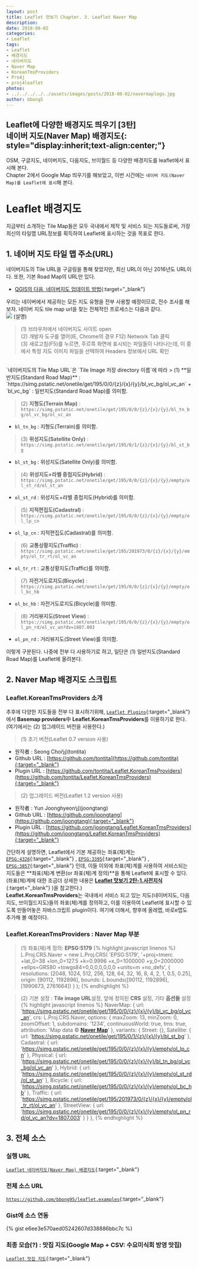 ```yaml
---
layout: post
title: Leaflet 맛보기 Chapter. 3. Leaflet Naver Map
description: 
date: 2018-08-02
categories: 
- Leaflet
tags: 
- Leaflet
- 배경지도
- 네이버지도
- Naver Map
- KoreanTmsProviders
- Pro4j
- proj4leaflet
photos: 
- ../../../../../assets/images/posts/2018-08-02/navermaplogo.jpg
author: bbong5
---
```

**Leaflet에 다양한 배경지도 띄우기 [3탄]<br/><i class="fa fa-quote-left"></i> 네이버 지도(Naver Map) <i class="fa fa-quote-right"></i> 배경지도**{: style="display:inherit;text-align:center;"}
---
OSM, 구글지도, 네이버지도, 다음지도, 브이월드 등 다양한 배경지도를 leaflet에서 표시해 본다.<br/>
Chapter 2에서 Google Map 띄우기를 해보았고, 이번 시간에는 `네이버 지도(Naver Map)를 Leaflet에 표시`해 본다.

# Leaflet 배경지도

지금부터 소개하는 Tile Map들은 모두 국내에서 제작 및 서비스 되는 지도들로써, 가장 최신의 타일맵 URL정보를 획득하여 Leaflet에 표시하는 것을 목표로 한다.

## 1. 네이버 지도 타일 맵 주소(URL)

네이버지도의 Tile URL을 구글링을 통해 찾았지만, 최신 URL이 아닌 2016년도 URL이다. 또한, 기본 Road Map의 URL만 있다.
- [QGIS의 다음, 네이버지도 업데이트 방법](http://snugis.tistory.com/120){:target="_blank"} <i class="fa fa-external-link"></i>

우리는 네이버에서 제공하는 모든 지도 유형을 전부 사용할 예정이므로, 전수 조사를 해보자.
네이버 지도 tile map url을 찾는 전체적인 프로세스는 다음과 같다.<br/>
![](../../../../../assets/images/posts/2018-08-02/naver-map-tile-url.png)
(설명)
> (1) 브라우저에서 네이버지도 사이트 open<br/>
> (2) 개발자 도구를 열어(IE, Chrome의 경우 F12) Network Tab 클릭<br/>
> (3) 새로고침(F5)를 누르면, 주르륵 화면에 표시되는 파일들이 나타나는데, 이 중에서 특정 지도 이미지 파일을 선택하여 Headers 정보에서 URL 확인

<br/>
`네이버지도의 Tile Map URL`은 `Tile Image 저장 directory 이름`에 따라
> (1) **일반지도(Standard Road Map)** :<br/> `https://simg.pstatic.net/onetile/get/195/0/0/{z}/{x}/{y}/bl_vc_bg/ol_vc_an`
+ `bl_vc_bg` : 일반지도(Standard Road Map)를 의미함.

> (2) **지형도(Terrain Map)** :<br/> `https://simg.pstatic.net/onetile/get/195/0/0/{z}/{x}/{y}/bl_tn_bg/ol_vc_bg/ol_vc_an`
+ `bl_tn_bg` : 지형도(Terrain)를 의미함.

> (3) **위성지도(Satellite Only)** :<br/> `https://simg.pstatic.net/onetile/get/195/0/1/{z}/{x}/{y}/bl_st_bg`
+ `bl_st_bg` : 위성지도(Satellite Only)를 의미함.

> (4) **위성지도+라벨 중첩지도(Hybrid)** :<br/> `https://simg.pstatic.net/onetile/get/195/0/0/{z}/{x}/{y}/empty/ol_st_rd/ol_st_an`
+ `ol_st_rd` : 위성지도+라벨 중첩지도(Hybrid)를 의미함.

> (5) **지적편집도(Cadastral)** :<br/> `https://simg.pstatic.net/onetile/get/195/0/0/{z}/{x}/{y}/empty/ol_lp_cn`
+ `ol_lp_cn` : 지적편집도(Cadastral)를 의미함.

> (6) **교통상황지도(Traffic)** :<br/> `https://simg.pstatic.net/onetile/get/195/201973/0/{z}/{x}/{y}/empty/ol_tr_rt/ol_vc_an`
+ `ol_tr_rt` : 교통상황지도(Traffic)를 의미함.

> (7) **자전거도로지도(Bicycle)** :<br/> `https://simg.pstatic.net/onetile/get/195/0/0/{z}/{x}/{y}/empty/ol_bc_hb`
+ `ol_bc_hb` : 자전거도로지도(Bicycle)를 의미함.

> (8) **거리뷰지도(Street View)** :<br/> `https://simg.pstatic.net/onetile/get/195/0/0/{z}/{x}/{y}/empty/ol_pn_rd/ol_vc_an?dv=1807.003`
+ `ol_pn_rd` : 거리뷰지도(Street View)를 의미함.

이렇게 구분된다. 나중에 전부 다 사용하기로 하고, 일단은 (1) 일반지도(Standard Road Map)를 Leaflet에 올려본다.

## 2. Naver Map 배경지도 스크립트

### Leaflet.KoreanTmsProviders 소개

추후에 다양한 지도들을 전부 다 표시하기위해, [`Leaflet Plugins`](https://leafletjs.com/plugins.html){:target="_blank"} <i class="fa fa-external-link"></i>에서 **Basemap providers**中 **Leaflet.KoreanTmsProviders**를 이용하기로 한다.(여기에서는 (2) 업그레이드 버전을 사용한다.)
> (1) 초기 버전(Leaflet 0.7 version 사용)
+ 원작者 : Seong Choi님(tontita)
+ Github URL : [https://github.com/tontita](https://github.com/tontita){:target="_blank"} <i class="fa fa-external-link"></i>
+ Plugin URL : [https://github.com/tontita/Leaflet.KoreanTmsProviders](https://github.com/tontita/Leaflet.KoreanTmsProviders){:target="_blank"} <i class="fa fa-external-link"></i>

> (2) 업그레이드 버전(Leaflet 1.2 version 사용)
+ 원작者 : Yun Joonghyeon님(joongtang)
+ Github URL : [https://github.com/joongtang](https://github.com/joongtang){:target="_blank"} <i class="fa fa-external-link"></i>
+ Plugin URL : [https://github.com/joongtang/Leaflet.KoreanTmsProviders](https://github.com/joongtang/Leaflet.KoreanTmsProviders){:target="_blank"} <i class="fa fa-external-link"></i>

간단하게 설명하면, Leaflet에서 기본 제공하는 좌표(체)계는 [`EPSG:4326`](https://leafletjs.com/reference-1.3.2.html#projection-l-projection-lonlat){:target="_blank"} <i class="fa fa-external-link"></i>, [`EPSG:3395`](https://leafletjs.com/reference-1.3.2.html#projection-l-projection-mercator){:target="_blank"} <i class="fa fa-external-link"></i>, [`EPSG:3857`](https://leafletjs.com/reference-1.3.2.html#projection-l-projection-sphericalmercator){:target="_blank"} <i class="fa fa-external-link"></i>인데, 이들 이외에 좌표(체)계를 사용하여 서비스되는 지도들은 **좌표(체)계 변환(or 좌표(체)계 정의)**을 통해 Leaflet에 표시할 수 있다. (좌표(체)계에 대한 조금더 상세한 내용은 [**Leaflet 맛보기 2탄-1.사전지식**](https://bbong95.github.io/leaflet/2018/07/30/Leaflet-맛보기-2탄/#1-사전-지식){:target="_blank"} <i class="fa fa-external-link"></i>)을 참고한다.)<br/>
**Leaflet.KoreanTmsProviders**는 국내에서 서비스 되고 있는 지도(네이버지도, 다음지도, 브이월드지도)들의 좌표(체)계를 정의하고, 이를 이용하여 Leaflet에 표시할 수 있도록 만들어놓은 자바스크립트 plugin이다. 여기에 더해서, 향후에 올레맵, 바로e맵도 추가해 볼 예정이다.

### Leaflet.KoreanTmsProviders : Naver Map 부분
> (1) 좌표(체)계 정의: **EPSG:5179**
{% highlight javascript linenos %}
L.Proj.CRS.Naver = new L.Proj.CRS(
	'EPSG:5179',
	'+proj=tmerc +lat_0=38 +lon_0=127.5 +k=0.9996 +x_0=1000000 +y_0=2000000 +ellps=GRS80 +towgs84=0,0,0,0,0,0,0 +units=m +no_defs',
	{
	resolutions: [2048, 1024, 512, 256, 128, 64, 32, 16, 8, 4, 2, 1, 0.5, 0.25],
	origin: [90112, 1192896],
	bounds: L.bounds([90112, 1192896], [1990673, 2761664])
	}
);
{% endhighlight %}

> (2) 기본 설정 : **Tile image URL**설정, 앞에 정의된 **CRS** 설정, 기타 **옵션들** 설정
{% highlight javascript linenos %}
NaverMap: {
	url: 'https://simg.pstatic.net/onetile/get/195/0/0/{z}/{x}/{y}/bl_vc_bg/ol_vc_an',
	crs: L.Proj.CRS.Naver, 
	options: {
		maxZoom: 13, 
		minZoom: 0,
		zoomOffset: 1,
		subdomains: '1234',
		continuousWorld: true,
		tms: true,
		attribution: 'Map data &copy; <a href="https://map.naver.com/"><strong>Naver Map</strong></a>'
		},
	variants: {
		Street: {},
		Satellite: {
			url: 'https://simg.pstatic.net/onetile/get/195/0/1/{z}/{x}/{y}/bl_st_bg'
		}, 
		Cadastral: {
			url: 'https://simg.pstatic.net/onetile/get/195/0/0/{z}/{x}/{y}/empty/ol_lp_cn'
		},
		Physical: {
			url: 'https://simg.pstatic.net/onetile/get/195/0/0/{z}/{x}/{y}/bl_tn_bg/ol_vc_bg/ol_vc_an'
		},
		Hybrid: { 
			url: 'https://simg.pstatic.net/onetile/get/195/0/0/{z}/{x}/{y}/empty/ol_st_rd/ol_st_an'
		},
		Bicycle: {
			url: 'https://simg.pstatic.net/onetile/get/195/0/0/{z}/{x}/{y}/empty/ol_bc_hb'
		},
		Traffic: {
			url: 'https://simg.pstatic.net/onetile/get/195/201973/0/{z}/{x}/{y}/empty/ol_tr_rt/ol_vc_an'
		},
		StreetView: {
			url: 'https://simg.pstatic.net/onetile/get/195/0/0/{z}/{x}/{y}/empty/ol_pn_rd/ol_vc_an?dv=1807.003'
		}
	}
},
{% endhighlight %}

## 3. 전체 소스

### 실행 URL

[`Leaflet 네이버지도(Naver Map) 배경지도`](https://bbong95.github.io/leaflet.examples/leaflet-navermap.html){:target="_blank"} <i class="fa fa-external-link"></i>

### 전체 소스 URL
[`https://github.com/bbong95/leaflet.examples`](https://github.com/bbong95/leaflet.examples){:target="_blank"} <i class="fa fa-external-link"></i>

### Gist에 소스 연동

{% gist e6ee3e570aed05242607d338886bbc7c %}

### 최종 모습(?) : 맛집 지도(Google Map + CSV: 수요미식회 방영 맛집)

[`Leaflet 맛집 지도`](https://bbong95.github.io/leaflet.examples/leaflet-tasteSpot.html){:target="_blank"} <i class="fa fa-external-link"></i>